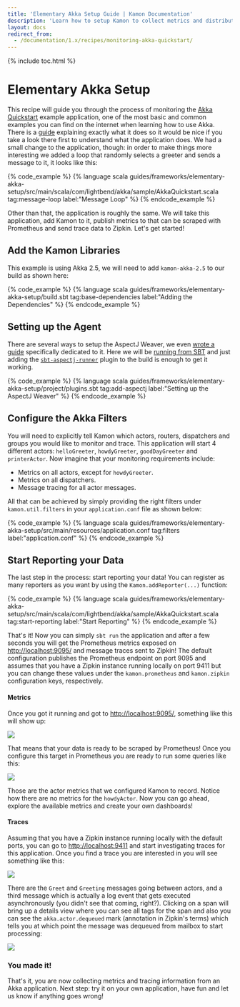 ```yaml
---
title: 'Elementary Akka Setup Guide | Kamon Documentation'
description: 'Learn how to setup Kamon to collect metrics and distributed traces from an Akka application'
layout: docs
redirect_from:
  - /documentation/1.x/recipes/monitoring-akka-quickstart/
---
```


{% include toc.html %}

Elementary Akka Setup
==========================

This recipe will guide you through the process of monitoring the [Akka Quickstart][1] example application, one of the
most basic and common examples you can find on the internet when learning how to use Akka. There is a [guide][2]
explaining exactly what it does so it would be nice if you take a look there first to understand what the application
does. We had a small change to the application, though: in order to make things more interesting we added a loop that
randomly selects a greeter and sends a message to it, it looks like this:


{% code_example %}
{%   language scala guides/frameworks/elementary-akka-setup/src/main/scala/com/lightbend/akka/sample/AkkaQuickstart.scala tag:message-loop label:"Message Loop" %}
{% endcode_example %}

Other than that, the application is roughly the same. We will take this application, add Kamon to it, publish metrics to
that can be scraped with Prometheus and send trace data to Zipkin. Let's get started!

## Add the Kamon Libraries

This example is using Akka 2.5, we will need to add `kamon-akka-2.5` to our build as shown here:

{% code_example %}
{%   language scala guides/frameworks/elementary-akka-setup/build.sbt tag:base-dependencies label:"Adding the Dependencies" %}
{% endcode_example %}

## Setting up the Agent

There are several ways to setup the AspectJ Weaver, we even [wrote a guide][3] specifically dedicated to it. Here we
will be [running from SBT][4] and just adding the [`sbt-aspectj-runner`][5] plugin to the build is enough to get it
working.


{% code_example %}
{%   language scala guides/frameworks/elementary-akka-setup/project/plugins.sbt tag:add-aspectj label:"Setting up the AspectJ Weaver" %}
{% endcode_example %}

## Configure the Akka Filters

You will need to explicitly tell Kamon which actors, routers, dispatchers and groups you would like to monitor and trace.
This application will start 4 different actors: `helloGreeter`, `howdyGreeter`, `goodDayGreeter` and `printerActor`. Now
imagine that your monitoring requirements include:

  - Metrics on all actors, except for `howdyGreeter`.
  - Metrics on all dispatchers.
  - Message tracing for all actor messages.

All that can be achieved by simply providing the right filters under `kamon.util.filters` in your `application.conf` file
as shown below:

{% code_example %}
{%   language scala guides/frameworks/elementary-akka-setup/src/main/resources/application.conf tag:filters label:"application.conf" %}
{% endcode_example %}

## Start Reporting your Data

The last step in the process: start reporting your data! You can register as many reporters as you want by using the
`Kamon.addReporter(...)` function:

{% code_example %}
{%   language scala guides/frameworks/elementary-akka-setup/src/main/scala/com/lightbend/akka/sample/AkkaQuickstart.scala tag:start-reporting label:"Start Reporting" %}
{% endcode_example %}

That's it! Now you can simply `sbt run` the application and after a few seconds you will get the Prometheus metrics
exposed on <http://localhost:9095/> and message traces sent to Zipkin! The default configuration publishes the Prometheus
endpoint on port 9095 and assumes that you have a Zipkin instance running locally on port 9411 but you can change these
values under the `kamon.prometheus` and `kamon.zipkin` configuration keys, respectively.


#### Metrics

Once you got it running and got to <http://localhost:9095/>, something like this will show up:

<img class="img-fluid" src="/assets/img/recipes/quickstart-prometheus-metrics.png">

That means that your data is ready to be scraped by Prometheus! Once you configure this target in Prometheus you are
ready to run some queries like this:

<img class="img-fluid" src="/assets/img/recipes/quickstart-prometheus-query.png">

Those are the actor metrics that we configured Kamon to record. Notice how there are no metrics for the `howdyActor`.
Now you can go ahead, explore the available metrics and create your own dashboards!


#### Traces

Assuming that you have a Zipkin instance running locally with the default ports, you can go to <http://localhost:9411>
and start investigating traces for this application. Once you find a trace you are interested in you will see something
like this:

<img class="img-fluid" src="/assets/img/recipes/quickstart-zipkin-trace.png">

There are the `Greet` and `Greeting` messages going between actors, and a third message which is actually a log event
that gets executed asynchronously (you didn't see that coming, right?). Clicking on a span will bring up a details view
where you can see all tags for the span and also you can see the `akka.actor.dequeued` mark (annotation in Zipkin's
terms) which tells you at which point the message was dequeued from mailbox to start processing:

<img class="img-fluid" src="/assets/img/recipes/quickstart-zipkin-span-detail.png">


### You made it!

That's it, you are now collecting metrics and tracing information from an Akka application. Next step: try it on your own
application, have fun and let us know if anything goes wrong!

[1]: https://developer.lightbend.com/start/?group=akka&project=akka-quickstart-scala
[2]: https://developer.lightbend.com/guides/akka-quickstart-scala/
[3]: ../../setting-up-the-agent/
[4]: ../../setting-up-the-agent/#running-from-sbt
[5]: https://github.com/kamon-io/sbt-aspectj-runner
